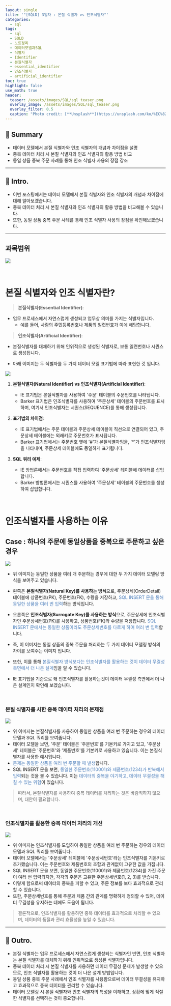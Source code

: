 ```yaml
---
layout: single
title: '"[SQLD] 3일차 : 본질 식별자 vs 인조식별자"'
categories:
  - sql
tags:
  - sql
  - SQLD
  - 노트정리
  - 데이터모델과SQL
  - 식별자
  - Identifier
  - 본질식별자
  - essential_identifier
  - 인조식별자
  - artificial_identifier
toc: true
highlight: false
use_math: true
header:
  teaser: /assets/images/SQL/sql_teaser.png
  overlay_image: /assets/images/SQL/sql_teaser.png
  overlay_filter: 0.5
  caption: "Photo credit: [**Unsplash**](https://unsplash.com/ko/%EC%82%AC%EC%A7%84/XJXWbfSo2f0)"
---
```


## 🚦 Summary 
- 데이터 모델에서 본질 식별자와 인조 식별자의 개념과 차이점을 설명
- 중복 데이터 처리 시 본질 식별자와 인조 식별자의 활용 방법 비교
- 동일 상품 중복 주문 사례를 통해 인조 식별자 사용의 장점 강조

---

## 📌 Intro.
- 이번 포스팅에서는 데이터 모델에서 본질 식별자와 인조 식별자의 개념과 차이점에 대해 알아보겠습니다.
- 중복 데이터 처리 시 본질 식별자와 인조 식별자의 활용 방법을 비교해볼 수 있습니다.
- 또한, 동일 상품 중복 주문 사례를 통해 인조 식별자 사용의 장점을 확인해보겠습니다.

---
## 과목범위
![](https://i.imgur.com/kAVtA3r.png)


<br>


# 본질 식별자와 인조 식별자란?

> **본질식별자(Essential Identifier)**: 

- 업무 프로세스에서 자연스럽게 생성되고 업무상 의미를 가지는 식별자입니다. 
	- 예를 들어, 사람의 주민등록번호나 제품의 일련번호가 이에 해당합니다.




> **인조식별자(Artificial Identifier)**: 

- 본질식별자를 대체하기 위해 인위적으로 생성된 식별자로, 보통 일련번호나 시퀀스로 생성됩니다.





- 아래 이미지는 두 식별자를 두 가지 데이터 모델 표기법에 따라 표현한 것 입니다. 

![](https://i.imgur.com/oKWPd82.png)


1. **본질식별자(Natural Identifier) vs 인조식별자(Artificial Identifier)**:
    - IE 표기법은 본질식별자를 사용하여 '주문' 테이블의 주문번호를 나타냅니다.
    - Barker 표기법은 인조식별자를 사용하여 '주문상세' 테이블의 주문번호를 표시하며, 여기서 인조식별자는 시퀀스(SEQUENCE)를 통해 생성됩니다.
      
2. **표기법의 차이점**:
    - IE 표기법에서는 주문 테이블과 주문상세 테이블이 직선으로 연결되어 있고, 주문상세 테이블에는 외래키로 주문번호가 표시됩니다.
    - Barker 표기법에서는 주문번호 옆에 '#'가 본질식별자임을, '*'가 인조식별자임을 나타내며, 주문상세 테이블에도 동일하게 표기됩니다.
      
3. **SQL 쿼리 예제**:
    - IE 방법론에서는 주문번호를 직접 입력하여 '주문상세' 테이블에 데이터를 삽입합니다.
    - Barker 방법론에서는 시퀀스를 사용하여 '주문상세' 테이블의 주문번호를 생성하여 삽입합니다.


<br>

# 인조식별자를 사용하는 이유

## Case : 하나의 주문에 동일상품을 중복으로 주문하고 싶은 경우
![](https://i.imgur.com/uCcZZ3b.png)

- 위 이미지는 동일한 상품을 여러 개 주문하는 경우에 대한 두 가지 데이터 모델링 방식을 보여주고 있습니다.
- 왼쪽은 **본질식별자(Natural Key)를 사용하는 방식**으로, 주문상세(OrderDetail) 테이블에 상품번호(PK), 주문번호(FK), 수량을 저장하고, <font color="#4f81bd">SQL INSERT 문을 통해 동일한 상품을 여러 번 입력</font>하는 방식입니다.
- 오른쪽은 **인조식별자(Surrogate Key)를 사용하는 방식**으로, 주문상세에 인조식별자인 주문상세번호(PK)를 사용하고, 상품번호(FK)와 수량을 저장합니다. <font color="#4f81bd">SQL INSERT 문에서는 동일한 상품이라도 주문상세번호를 다르게 하여 여러 번 입력</font>합니다.

- 즉, 이 이미지는 동일 상품의 중복 주문을 처리하는 두 가지 데이터 모델링 방식의 차이를 보여주는 이미지 입니다.
- 또한, 이를 통해 <font color="#4f81bd">본질식별자 방식보다는 인조식별자를 활용하는 것이 데이터 무결성 측면에서 더 나은 설계</font>임을 알 수 있습니다.
- IE 표기법을 기준으로 왜 인조식별자를 활용하는것이 데이터 무결성 측면에서 더 나은 설계인지 확인해 보겠습니다.

<br>


### 본질 식별자를 사한 중복 데이터 처리의 문제점

![](https://i.imgur.com/oPrb1ba.png)

- 위 이미지는 본질식별자를 사용하여 동일한 상품을 여러 번 주문하는 경우의 데이터 모델과 SQL 쿼리를 보여줍니다.
- 데이터 모델을 보면, '주문' 테이블은 '주문번호'를 기본키로 가지고 있고, '주문상세' 테이블은 '주문번호'와 '제품번호'를 기본키로 사용하고 있습니다. 이는 본질식별자를 사용한 예시입니다.
- <font color="#4f81bd">문제는 동일한 상품을 여러 번 주문할 때 발생</font>합니다. 
- SQL INSERT 문을 보면, <font color="#4f81bd">동일한 주문번호(110001)와 제품번호(1234)가 반복해서 입력</font>되는 것을 볼 수 있습니다. 이는 <font color="#4f81bd">데이터의 중복을 야기하고, 데이터 무결성을 해칠 수 있는 위험</font>이 있습니다.

> 따라서, 본질식별자를 사용하여 중복 데이터를 처리하는 것은 바람직하지 않으며, 대안이 필요합니다.

<br>

### 인조식별자를 활용한 중복 데이터 처리의 개선

![](https://i.imgur.com/u1nawl5.png)

- 위 이미지는 인조식별자를 도입하여 동일한 상품을 여러 번 주문하는 경우의 데이터 모델과 SQL 쿼리를 보여줍니다.
- 데이터 모델에서는 '주문상세' 테이블에 '주문상세번호'라는 인조식별자를 기본키로 추가했습니다. 이는 주문번호와 제품번호의 조합과 관계없이 고유한 값을 가집니다.
- SQL INSERT 문을 보면, 동일한 주문번호(110001)와 제품번호(1234)를 가진 주문이 여러 번 입력되지만, 각각의 주문은 고유한 주문상세번호(1, 2, 3)를 받습니다. 
- 이렇게 함으로써 데이터의 중복을 피할 수 있고, 주문 정보를 보다 효과적으로 관리할 수 있습니다.
- 또한, 주문상세번호를 통해 주문과 제품 간의 관계를 명확하게 정의할 수 있어, 데이터 무결성을 유지하는 데에도 도움이 됩니다.

> 결론적으로, 인조식별자를 활용하면 중복 데이터를 효과적으로 처리할 수 있으며, 데이터의 품질과 관리 효율성을 높일 수 있습니다.





---

## 🎈 Outro.
- 본질 식별자는 업무 프로세스에서 자연스럽게 생성되는 식별자인 반면, 인조 식별자는 본질 식별자를 대체하기 위해 인위적으로 생성된 식별자입니다.
- 중복 데이터 처리 시 본질 식별자를 사용하면 데이터 무결성 문제가 발생할 수 있으므로, 인조 식별자를 활용하는 것이 더 나은 설계 방법입니다.
- 동일 상품 중복 주문 사례에서 인조 식별자를 사용함으로써 데이터 무결성을 유지하고 효과적으로 중복 데이터를 관리할 수 있습니다.
- 데이터 모델링 시 본질 식별자와 인조 식별자의 특성을 이해하고, 상황에 맞게 적절한 식별자를 선택하는 것이 중요합니다.

